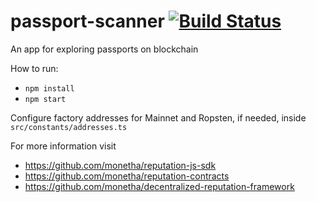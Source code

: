 # passport-scanner [![Build Status][1]][2] 
                   
[1]: https://travis-ci.org/monetha/passport-scanner.svg?branch=master
[2]: https://travis-ci.org/monetha/passport-scanner

An app for exploring passports on blockchain

How to run:
- `npm install`
- `npm start`

Configure factory addresses for Mainnet and Ropsten, if needed, inside `src/constants/addresses.ts`

For more information visit
- https://github.com/monetha/reputation-js-sdk
- https://github.com/monetha/reputation-contracts
- https://github.com/monetha/decentralized-reputation-framework
